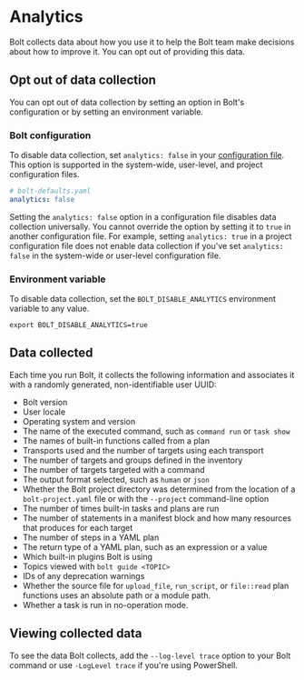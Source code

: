 # Analytics

Bolt collects data about how you use it to help the Bolt team make decisions
about how to improve it. You can opt out of providing this data.

## Opt out of data collection

You can opt out of data collection by setting an option in Bolt's configuration
or by setting an environment variable.

### Bolt configuration

To disable data collection, set `analytics: false` in your [configuration
file](configuring_bolt.md). This option is supported in the system-wide,
user-level, and project configuration files.

```yaml
# bolt-defaults.yaml
analytics: false
```

Setting the `analytics: false` option in a configuration file disables data
collection universally. You cannot override the option by setting it to `true`
in another configuration file. For example, setting `analytics: true` in a
project configuration file does not enable data collection if you've set
`analytics: false` in the system-wide or user-level configuration file.

### Environment variable

To disable data collection, set the `BOLT_DISABLE_ANALYTICS` environment
variable to any value.

```
export BOLT_DISABLE_ANALYTICS=true
```

## Data collected

Each time you run Bolt, it collects the following information and associates it
with a randomly generated, non-identifiable user UUID:

- Bolt version
- User locale
- Operating system and version
- The name of the executed command, such as `command run` or `task show`
- The names of built-in functions called from a plan
- Transports used and the number of targets using each transport
- The number of targets and groups defined in the inventory
- The number of targets targeted with a command
- The output format selected, such as `human` or `json`
- Whether the Bolt project directory was determined from the location of a
  `bolt-project.yaml` file or with the `--project` command-line option
- The number of times built-in tasks and plans are run
- The number of statements in a manifest block and how many resources that
  produces for each target
- The number of steps in a YAML plan
- The return type of a YAML plan, such as an expression or a value
- Which built-in plugins Bolt is using
- Topics viewed with `bolt guide <TOPIC>`
- IDs of any deprecation warnings
- Whether the source file for `upload_file`, `run_script`, or `file::read` plan
  functions uses an absolute path or a module path.
- Whether a task is run in no-operation mode.

## Viewing collected data

To see the data Bolt collects, add the `--log-level trace` option to your Bolt
command or use `-LogLevel trace` if you're using PowerShell.
